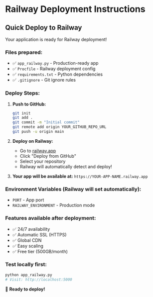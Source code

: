# Railway Deployment Instructions

## Quick Deploy to Railway

Your application is ready for Railway deployment!

### Files prepared:
- ✅ `app_railway.py` - Production-ready app
- ✅ `Procfile` - Railway deployment config  
- ✅ `requirements.txt` - Python dependencies
- ✅ `.gitignore` - Git ignore rules

### Deploy Steps:

1. **Push to GitHub:**
   ```bash
   git init
   git add .
   git commit -m "Initial commit"
   git remote add origin YOUR_GITHUB_REPO_URL
   git push -u origin main
   ```

2. **Deploy on Railway:**
   - Go to [railway.app](https://railway.app)
   - Click "Deploy from GitHub"
   - Select your repository
   - Railway will automatically detect and deploy!

3. **Your app will be available at:**
   `https://YOUR-APP-NAME.railway.app`

### Environment Variables (Railway will set automatically):
- `PORT` - App port
- `RAILWAY_ENVIRONMENT` - Production mode

### Features available after deployment:
- ✅ 24/7 availability
- ✅ Automatic SSL (HTTPS)
- ✅ Global CDN
- ✅ Easy scaling
- ✅ Free tier (500GB/month)

### Test locally first:
```bash
python app_railway.py
# Visit: http://localhost:5000
```

🚀 **Ready to deploy!**
